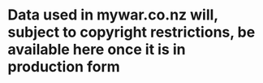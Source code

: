 # Data used in mywar.co.nz will, subject to copyright restrictions, be available here once it is in production form
